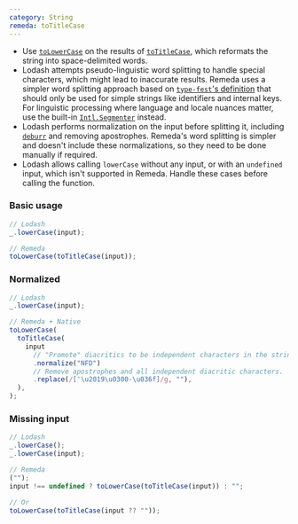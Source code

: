 ```yaml
---
category: String
remeda: toTitleCase
---
```


- Use [`toLowerCase`](/docs#toLowerCase) on the results of [`toTitleCase`](/docs#toTitleCase),
  which reformats the string into space-delimited words.
- Lodash attempts pseudo-linguistic word splitting to handle special characters,
  which might lead to inaccurate results. Remeda uses a simpler word splitting
  approach based on [`type-fest`'s definition](https://github.com/sindresorhus/type-fest/blob/main/source/words.d.ts)
  that should only be used for simple strings like identifiers and internal
  keys. For linguistic processing where language and locale nuances matter, use
  the built-in [`Intl.Segmenter`](https://developer.mozilla.org/en-US/docs/Web/JavaScript/Reference/Global_Objects/Intl/Segmenter)
  instead.
- Lodash performs normalization on the input before splitting it, including
  [`deburr`](/migrate/lodash#deburr) and removing apostrophes. Remeda's word
  splitting is simpler and doesn't include these normalizations, so they need to
  be done manually if required.
- Lodash allows calling `lowerCase` without any input, or with an `undefined`
  input, which isn't supported in Remeda. Handle these cases before calling the
  function.

### Basic usage

```ts
// Lodash
_.lowerCase(input);

// Remeda
toLowerCase(toTitleCase(input));
```

### Normalized

```ts
// Lodash
_.lowerCase(input);

// Remeda + Native
toLowerCase(
  toTitleCase(
    input
      // "Promote" diacritics to be independent characters in the string.
      .normalize("NFD")
      // Remove apostrophes and all independent diacritic characters.
      .replace(/['\u2019\u0300-\u036f]/g, ""),
  ),
);
```

### Missing input

```ts
// Lodash
_.lowerCase();
_.lowerCase(input);

// Remeda
("");
input !== undefined ? toLowerCase(toTitleCase(input)) : "";

// Or
toLowerCase(toTitleCase(input ?? ""));
```
